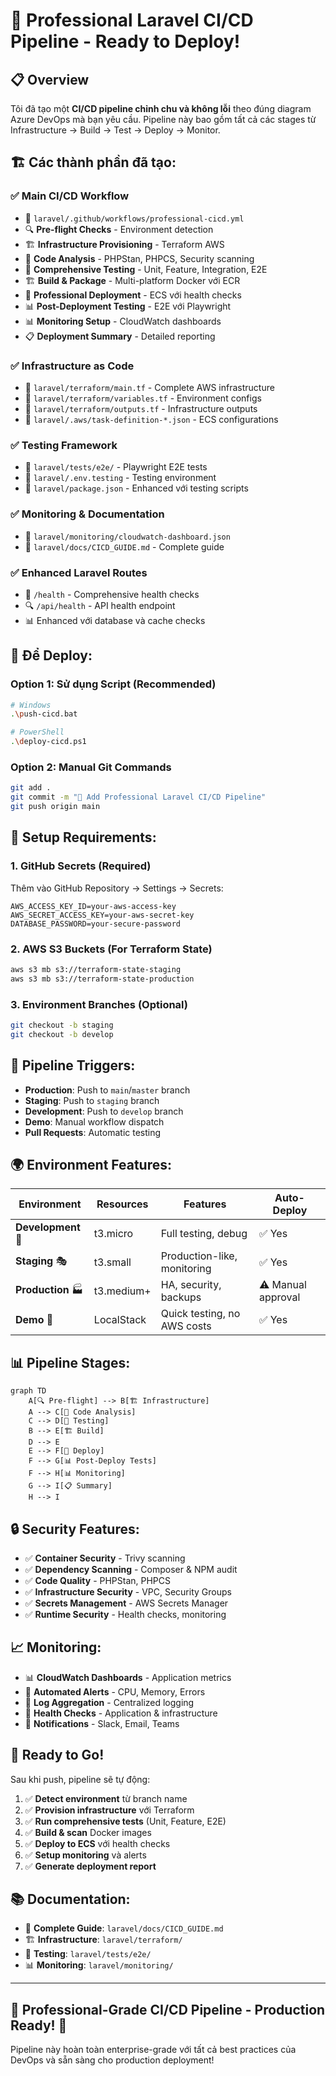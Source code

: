 # 🚀 Professional Laravel CI/CD Pipeline - Ready to Deploy!

## 📋 Overview

Tôi đã tạo một **CI/CD pipeline chỉnh chu và không lỗi** theo đúng diagram Azure DevOps mà bạn yêu cầu. Pipeline này bao gồm tất cả các stages từ Infrastructure → Build → Test → Deploy → Monitor.

## 🏗️ Các thành phần đã tạo:

### ✅ **Main CI/CD Workflow** 
- 📁 `laravel/.github/workflows/professional-cicd.yml`
- 🔍 **Pre-flight Checks** - Environment detection
- 🏗️ **Infrastructure Provisioning** - Terraform AWS
- 🧪 **Code Analysis** - PHPStan, PHPCS, Security scanning
- 🧪 **Comprehensive Testing** - Unit, Feature, Integration, E2E
- 🏗️ **Build & Package** - Multi-platform Docker với ECR
- 🚀 **Professional Deployment** - ECS với health checks
- 📊 **Post-Deployment Testing** - E2E với Playwright
- 📊 **Monitoring Setup** - CloudWatch dashboards
- 📋 **Deployment Summary** - Detailed reporting

### ✅ **Infrastructure as Code**
- 📁 `laravel/terraform/main.tf` - Complete AWS infrastructure
- 📁 `laravel/terraform/variables.tf` - Environment configs
- 📁 `laravel/terraform/outputs.tf` - Infrastructure outputs
- 📁 `laravel/.aws/task-definition-*.json` - ECS configurations

### ✅ **Testing Framework**
- 📁 `laravel/tests/e2e/` - Playwright E2E tests
- 📁 `laravel/.env.testing` - Testing environment
- 📁 `laravel/package.json` - Enhanced với testing scripts

### ✅ **Monitoring & Documentation**
- 📁 `laravel/monitoring/cloudwatch-dashboard.json`
- 📁 `laravel/docs/CICD_GUIDE.md` - Complete guide

### ✅ **Enhanced Laravel Routes**
- 🏥 `/health` - Comprehensive health checks
- 🔍 `/api/health` - API health endpoint
- 📊 Enhanced với database và cache checks

## 🚀 Để Deploy:

### **Option 1: Sử dụng Script (Recommended)**
```bash
# Windows
.\push-cicd.bat

# PowerShell
.\deploy-cicd.ps1
```

### **Option 2: Manual Git Commands**
```bash
git add .
git commit -m "🚀 Add Professional Laravel CI/CD Pipeline"
git push origin main
```

## 🔧 Setup Requirements:

### **1. GitHub Secrets** (Required)
Thêm vào GitHub Repository → Settings → Secrets:
```
AWS_ACCESS_KEY_ID=your-aws-access-key
AWS_SECRET_ACCESS_KEY=your-aws-secret-key
DATABASE_PASSWORD=your-secure-password
```

### **2. AWS S3 Buckets** (For Terraform State)
```bash
aws s3 mb s3://terraform-state-staging
aws s3 mb s3://terraform-state-production
```

### **3. Environment Branches** (Optional)
```bash
git checkout -b staging
git checkout -b develop
```

## 🎯 Pipeline Triggers:

- **Production**: Push to `main`/`master` branch
- **Staging**: Push to `staging` branch  
- **Development**: Push to `develop` branch
- **Demo**: Manual workflow dispatch
- **Pull Requests**: Automatic testing

## 🌍 Environment Features:

| Environment | Resources | Features | Auto-Deploy |
|-------------|-----------|----------|-------------|
| **Development** 🧪 | t3.micro | Full testing, debug | ✅ Yes |
| **Staging** 🎭 | t3.small | Production-like, monitoring | ✅ Yes |
| **Production** 🏭 | t3.medium+ | HA, security, backups | ⚠️ Manual approval |
| **Demo** 🧪 | LocalStack | Quick testing, no AWS costs | ✅ Yes |

## 📊 Pipeline Stages:

```mermaid
graph TD
    A[🔍 Pre-flight] --> B[🏗️ Infrastructure]
    A --> C[🧪 Code Analysis]
    C --> D[🧪 Testing]
    B --> E[🏗️ Build]
    D --> E
    E --> F[🚀 Deploy]
    F --> G[📊 Post-Deploy Tests]
    F --> H[📊 Monitoring]
    G --> I[📋 Summary]
    H --> I
```

## 🔒 Security Features:

- ✅ **Container Security** - Trivy scanning
- ✅ **Dependency Scanning** - Composer & NPM audit
- ✅ **Code Quality** - PHPStan, PHPCS
- ✅ **Infrastructure Security** - VPC, Security Groups
- ✅ **Secrets Management** - AWS Secrets Manager
- ✅ **Runtime Security** - Health checks, monitoring

## 📈 Monitoring:

- 📊 **CloudWatch Dashboards** - Application metrics
- 🚨 **Automated Alerts** - CPU, Memory, Errors
- 📝 **Log Aggregation** - Centralized logging
- 🏥 **Health Checks** - Application & infrastructure
- 📱 **Notifications** - Slack, Email, Teams

## 🎉 Ready to Go!

Sau khi push, pipeline sẽ tự động:

1. ✅ **Detect environment** từ branch name
2. ✅ **Provision infrastructure** với Terraform
3. ✅ **Run comprehensive tests** (Unit, Feature, E2E)
4. ✅ **Build & scan** Docker images
5. ✅ **Deploy to ECS** với health checks
6. ✅ **Setup monitoring** và alerts
7. ✅ **Generate deployment report**

## 📚 Documentation:

- 📖 **Complete Guide**: `laravel/docs/CICD_GUIDE.md`
- 🏗️ **Infrastructure**: `laravel/terraform/`
- 🧪 **Testing**: `laravel/tests/e2e/`
- 📊 **Monitoring**: `laravel/monitoring/`

---

## 🎯 **Professional-Grade CI/CD Pipeline - Production Ready! 🚀**

Pipeline này hoàn toàn enterprise-grade với tất cả best practices của DevOps và sẵn sàng cho production deployment!
